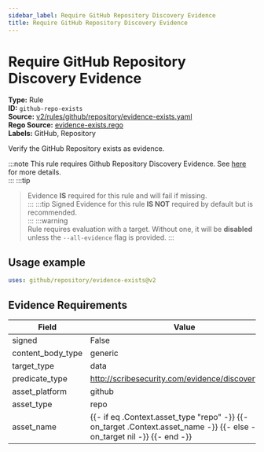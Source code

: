 ```yaml
---
sidebar_label: Require GitHub Repository Discovery Evidence
title: Require GitHub Repository Discovery Evidence
---  
```

# Require GitHub Repository Discovery Evidence  
**Type:** Rule  
**ID:** `github-repo-exists`  
**Source:** [v2/rules/github/repository/evidence-exists.yaml](https://github.com/scribe-public/sample-policies/blob/main/v2/rules/github/repository/evidence-exists.yaml)  
**Rego Source:** [evidence-exists.rego](https://github.com/scribe-public/sample-policies/blob/main/v2/rules/github/repository/evidence-exists.rego)  
**Labels:** GitHub, Repository  

Verify the GitHub Repository exists as evidence.

:::note 
This rule requires Github Repository Discovery Evidence. See [here](/docs/platforms/discover#github-discovery) for more details.  
::: 
:::tip 
> Evidence **IS** required for this rule and will fail if missing.  
::: 
:::tip 
Signed Evidence for this rule **IS NOT** required by default but is recommended.  
::: 
:::warning  
Rule requires evaluation with a target. Without one, it will be **disabled** unless the `--all-evidence` flag is provided.
::: 

## Usage example

```yaml
uses: github/repository/evidence-exists@v2
```

## Evidence Requirements  
| Field | Value |
|-------|-------|
| signed | False |
| content_body_type | generic |
| target_type | data |
| predicate_type | http://scribesecurity.com/evidence/discovery/v0.1 |
| asset_platform | github |
| asset_type | repo |
| asset_name | {{- if eq .Context.asset_type "repo" -}} {{- on_target .Context.asset_name -}} {{- else -}} {{- on_target nil -}} {{- end -}} |

